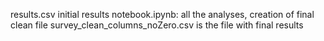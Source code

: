 results.csv initial results
notebook.ipynb: all the analyses, creation of final clean file
survey_clean_columns_noZero.csv is the file with final results